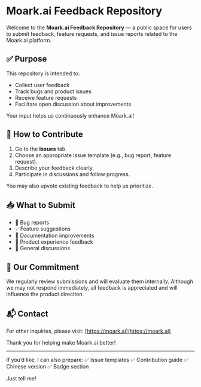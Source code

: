 

# Moark.ai Feedback Repository

Welcome to the **Moark.ai Feedback Repository** — a public space for users to submit feedback, feature requests, and issue reports related to the Moark.ai platform.

## ✅ Purpose

This repository is intended to:

* Collect user feedback
* Track bugs and product issues
* Receive feature requests
* Facilitate open discussion about improvements

Your input helps us continuously enhance Moark.ai!

## 🚀 How to Contribute

1. Go to the **Issues** tab.
2. Choose an appropriate issue template (e.g., bug report, feature request).
3. Describe your feedback clearly.
4. Participate in discussions and follow progress.

You may also upvote existing feedback to help us prioritize.

## 📥 What to Submit

* 🐞 Bug reports
* 💡 Feature suggestions
* 📄 Documentation improvements
* 🎯 Product experience feedback
* 💬 General discussions

## 🔄 Our Commitment

We regularly review submissions and will evaluate them internally.
Although we may not respond immediately, all feedback is appreciated and will influence the product direction.

## 📬 Contact

For other inquiries, please visit:
[https://moark.ai](https://moark.ai)

Thank you for helping make Moark.ai better!

---

If you’d like, I can also prepare:
✅ Issue templates
✅ Contribution guide
✅ Chinese version
✅ Badge section

Just tell me!
